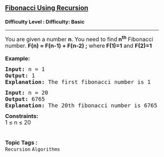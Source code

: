 <h2><a href="https://www.geeksforgeeks.org/problems/fibonacci-using-recursion/1?page=1&category=CPP,Recursion&difficulty=Basic&sortBy=submissions">Fibonacci Using Recursion</a></h2><h3>Difficulty Level : Difficulty: Basic</h3><hr><div class="problems_problem_content__Xm_eO"><p><span style="font-size: 18px;">You are given a number <strong>n</strong>. You need to find<strong> n<sup>th</sup></strong> Fibonacci number. <strong>F(n) = F(n-1) + F(n-2) ;</strong> where<strong> F(1)=1</strong> and <strong>F(2)=1<br></strong><br></span><span style="font-size: 18px;"><strong>Example:</strong></span></p>
<pre><span style="font-size: 18px;"><strong>Input: </strong>n = 1
<strong>Output: </strong>1<strong>
Explanation: </strong>The first fibonacci number is 1
</span></pre>
<pre><span style="font-size: 18px;"><strong>Input: </strong>n = 20
<strong>Output: </strong>6765<strong>
Explanation: </strong>The 20th fibonacci number is 6765</span>
</pre>
<p><strong><span style="font-size: 18px;">Constraints: </span></strong><br><span style="font-size: 18px;">1 ≤ n ≤ 20</span></p></div><br><p><span style=font-size:18px><strong>Topic Tags : </strong><br><code>Recursion</code>&nbsp;<code>Algorithms</code>&nbsp;